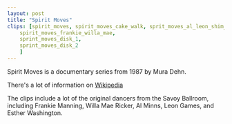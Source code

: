 ```yaml
---
layout: post
title: "Spirit Moves"
clips: [spirit_moves, spirit_moves_cake_walk, sprit_moves_al_leon_shim_sham
    spirit_moves_frankie_willa_mae,
    sprint_moves_disk_1,
    sprint_moves_disk_2
    ]
---
```


Spirit Moves is a documentary series from 1987 by Mura Dehn.

There's a lot of information on [Wikipedia](https://en.wikipedia.org/wiki/The_Spirit_Moves)

The clips include a lot of the original dancers from the Savoy Ballroom, including Frankie Manning, Willa Mae Ricker, Al Minns, Leon Games, and Esther Washington.
